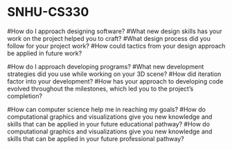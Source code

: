 # SNHU-CS330


#How do I approach designing software?
#What new design skills has your work on the project helped you to craft?
#What design process did you follow for your project work?
#How could tactics from your design approach be applied in future work?

#How do I approach developing programs?
#What new development strategies did you use while working on your 3D scene?
#How did iteration factor into your development?
#How has your approach to developing code evolved throughout the milestones, which led you to the project’s completion?

#How can computer science help me in reaching my goals?
#How do computational graphics and visualizations give you new knowledge and skills that can be applied in your future educational pathway?
#How do computational graphics and visualizations give you new knowledge and skills that can be applied in your future professional pathway?
